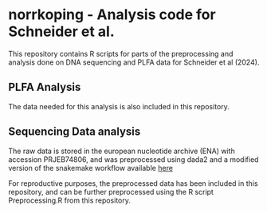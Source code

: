 # norrkoping - Analysis code for Schneider et al.

This repository contains R scripts for parts of the preprocessing and analysis done on DNA sequencing and PLFA data for Schneider et al (2024).


## PLFA Analysis

The data needed for this analysis is also included in this repository.

## Sequencing Data analysis

The raw data is stored in the european nucleotide archive (ENA) with accession PRJEB74806, and was preprocessed using dada2 and a modified version of the snakemake workflow available [here](https://github.com/andnischneider/its_workflow)

For reproductive purposes, the preprocessed data has been included in this repository, and can be further preprocessed using the R script Preprocessing.R from this repository.

